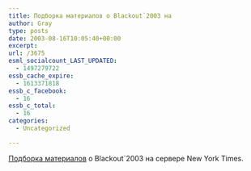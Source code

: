 ```yaml
---
title: Подборка материалов о Blackout`2003 на
author: Gray
type: posts
date: 2003-08-16T10:05:40+00:00
excerpt:
url: /3675
esml_socialcount_LAST_UPDATED:
  - 1497279722
essb_cache_expire:
  - 1613371818
essb_c_facebook:
  - 16
essb_c_total:
  - 16
categories:
  - Uncategorized

---
```








<a href="http://www.nytimes.com/pages/national/nationalspecial2/" target="_blank">Подборка материалов</a> о Blackout\`2003 на сервере New York Times.